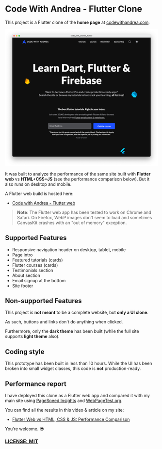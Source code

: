 # Code With Andrea - Flutter Clone

This project is a Flutter clone of the **home page** at [codewithandrea.com](https://codewithandrea.com/).

![Code with Andrea - Flutter screenshot](screenshot.png)

It was built to analyze the performance of the same site built with **Flutter web** vs **HTML+CSS+JS** (see the performance comparison below). But it also runs on desktop and mobile.

A Flutter web build is hosted here:

- [Code with Andrea - Flutter web](https://code-with-andrea-flutter.web.app/#/)

> **Note**: The Flutter web app has been tested to work on Chrome and Safari. On Firefox, WebP images don't seem to load and sometimes CanvasKit crashes with an "out of memory" exception.

## Supported Features

- Responsive navigation header on desktop, tablet, mobile
- Page intro
- Featured tutorials (cards)
- Flutter courses (cards)
- Testimonials section
- About section
- Email signup at the bottom
- Site footer

## Non-supported Features

This project is **not meant** to be a complete website, but **only a UI clone**.

As such, buttons and links don't do anything when clicked.

Furthermore, only the **dark theme** has been built (while the full site supports **light theme** also).

## Coding style

This prototype has been built in less than 10 hours. While the UI has been broken into small widget classes, this code is **not** production-ready.

## Performance report

I have deployed this clone as a Flutter web app and compared it with my main site using [PageSpeed Insights](https://pagespeed.web.dev/) and [WebPageTest.org](https://www.webpagetest.org/).

You can find all the results in this video & article on my site:

- [Flutter Web vs HTML, CSS & JS: Performance Comparison](https://codewithandrea.com/videos/flutter-web-html-css-js-performance-comparison/)

You're welcome. 😎

### [LICENSE: MIT](LICENSE.md)